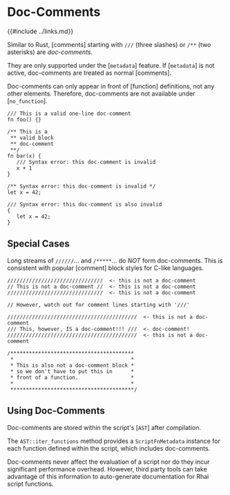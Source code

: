 Doc-Comments
============

{{#include ../links.md}}

Similar to Rust, [comments] starting with `///` (three slashes) or `/**` (two asterisks)
are _doc-comments_.

They are only supported under the [`metadata`] feature.
If [`metadata`] is not active, doc-comments are treated as normal [comments].

Doc-comments can only appear in front of [function] definitions, not any other elements.
Therefore, doc-comments are not available under [`no_function`].

```rust,no_run
/// This is a valid one-line doc-comment
fn foo() {}

/** This is a
 ** valid block
 ** doc-comment
 **/
fn bar(x) {
   /// Syntax error: this doc-comment is invalid
   x + 1
}

/** Syntax error: this doc-comment is invalid */
let x = 42;

/// Syntax error: this doc-comment is also invalid
{
   let x = 42;
}
```


Special Cases
-------------

Long streams of `//////`... and `/*****`... do _NOT_ form doc-comments.
This is consistent with popular [comment] block styles for C-like languages.

```rust,no_run
///////////////////////////////  <- this is not a doc-comment
// This is not a doc-comment //  <- this is not a doc-comment
///////////////////////////////  <- this is not a doc-comment

// However, watch out for comment lines starting with '///'

//////////////////////////////////////////  <- this is not a doc-comment
/// This, however, IS a doc-comment!!! ///  <- doc-comment!
//////////////////////////////////////////  <- this is not a doc-comment

/****************************************
 *                                      *
 * This is also not a doc-comment block *
 * so we don't have to put this in      *
 * front of a function.                 *
 *                                      *
 ****************************************/
```


Using Doc-Comments
------------------

Doc-comments are stored within the script's [`AST`] after compilation.

The `AST::iter_functions` method provides a `ScriptFnMetadata` instance
for each function defined within the script, which includes doc-comments.

Doc-comments never affect the evaluation of a script nor do they incur
significant performance overhead.  However, third party tools can take advantage
of this information to auto-generate documentation for Rhai script functions.
